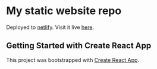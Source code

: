 # My static website repo

Deployed to [netlify](https://www.netlify.com/).
Visit it live [here](https://samuelholmes.tech).

## Getting Started with Create React App

This project was bootstrapped with [Create React App](https://github.com/facebook/create-react-app).

